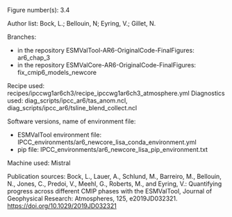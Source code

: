 Figure number(s): 3.4

Author list: Bock, L.; Bellouin, N; Eyring, V.; Gillet, N.

Branches:
- in the repository ESMValTool-AR6-OriginalCode-FinalFigures: ar6_chap_3
- in the repository ESMValCore-AR6-OriginalCode-FinalFigures: fix_cmip6_models_newcore

Recipe used: recipes/ipccwg1ar6ch3/recipe_ipccwg1ar6ch3_atmosphere.yml
Diagnostics used: diag_scripts/ipcc_ar6/tas_anom.ncl, diag_scripts/ipcc_ar6/tsline_blend_collect.ncl

Software versions, name of environment file:
- ESMValTool environment file: IPCC_environments/ar6_newcore_lisa_conda_environment.yml
- pip file: IPCC_environments/ar6_newcore_lisa_pip_environment.txt

Machine used: Mistral

Publication sources:
Bock, L., Lauer, A., Schlund, M., Barreiro, M., Bellouin, N., Jones, C., Predoi, V., Meehl, G., Roberts, M., and Eyring, V.: Quantifying progress across different CMIP phases with the ESMValTool, Journal of Geophysical Research: Atmospheres, 125, e2019JD032321. https://doi.org/10.1029/2019JD032321
```
